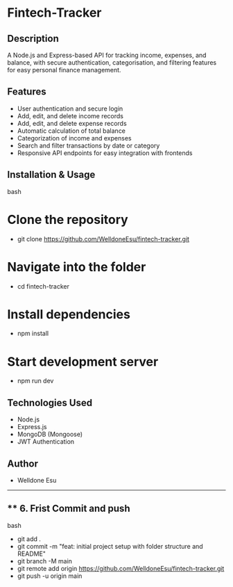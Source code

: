 # Fintech-Tracker

## Description
A Node.js and Express-based API for tracking income, expenses, and balance, with secure authentication, categorisation, and filtering features for easy personal finance management.

## Features
- User authentication and secure login
- Add, edit, and delete income records
- Add, edit, and delete expense records
- Automatic calculation of total balance
- Categorization of income and expenses
- Search and filter transactions by date or category
- Responsive API endpoints for easy integration with frontends

## Installation & Usage
bash
# Clone the repository
- git clone https://github.com/WelldoneEsu/fintech-tracker.git

# Navigate into the folder
- cd fintech-tracker

# Install dependencies
- npm install

# Start development server
- npm run dev

## Technologies Used
- Node.js
- Express.js
- MongoDB (Mongoose)
- JWT Authentication

## Author
- Welldone Esu


---

## ** 6. Frist Commit and push
bash
- git add .
- git commit -m "feat: initial project setup with folder structure and README"
- git branch -M main
- git remote add origin https://github.com/WelldoneEsu/fintech-tracker.git
- git push -u origin main